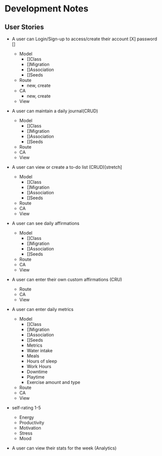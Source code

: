 # Development Notes

## User Stories

- A user can Login/Sign-up to access/create their account [X] password []
  - Model
    - []Class
    - []Migration
    - []Association
    - []Seeds
  - Route
    - new, create
  - CA
    - new, create
  - View
- A user can maintain a daily journal(CRUD)
  - Model
    - []Class
    - []Migration
    - []Association
    - []Seeds
  - Route
  - CA
  - View
- A user can view or create a to-do list (CRUD)[stretch]
  - Model
    - []Class
    - []Migration
    - []Association
    - []Seeds
  - Route
  - CA
  - View
- A user can see daily affirmations
  - Model
    - []Class
    - []Migration
    - []Association
    - []Seeds
  - Route
  - CA
  - View
- A user can enter their own custom affirmations (CRU)
  - Route
  - CA
  - View
- A user can enter daily metrics
  - Model
    - []Class
    - []Migration
    - []Association
    - []Seeds
    - Metrics
    - Water intake
    - Meals
    - Hours of sleep
    - Work Hours
    - Downtime
    - Playtime
    - Exercise amount and type
  - Route
  - CA
  - View

- self-rating 1-5
  - Energy
  - Productivity
  - Motivation
  - Stress
  - Mood
- A user can view their stats for the week (Analytics)